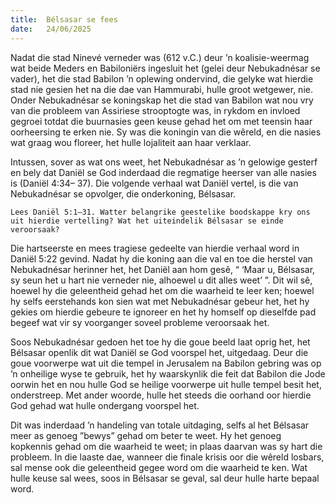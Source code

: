 ```yaml
---
title:  Bélsasar se fees
date:   24/06/2025
---
```


Nadat die stad Ninevé verneder was (612 v.C.) deur ’n koalisie-weermag wat beide Meders en Babiloniërs ingesluit het (gelei deur Nebukadnésar se vader), het die stad Babilon ’n oplewing ondervind, die gelyke wat hierdie stad nie gesien het na die dae van Hammurabi, hulle groot wetgewer, nie. Onder Nebukadnésar se koningskap het die stad van Babilon wat nou vry van die probleem van Assiriese strooptogte was, in rykdom en invloed gegroei totdat die buurnasies geen keuse gehad het om met teensin haar oorheersing te erken nie. Sy was die koningin van die wêreld, en die nasies wat graag wou floreer, het hulle lojaliteit aan haar verklaar.

Intussen, sover as wat ons weet, het Nebukadnésar as ’n gelowige gesterf en bely dat Daniël se God inderdaad die regmatige heerser van alle nasies is (Daniël 4:34– 37). Die volgende verhaal wat Daniël vertel, is die van Nebukadnésar se opvolger, die onderkoning, Bélsasar.

`Lees Daniël 5:1–31. Watter belangrike geestelike boodskappe kry ons uit hierdie vertelling? Wat het uiteindelik Bélsasar se einde veroorsaak?`

Die hartseerste en mees tragiese gedeelte van hierdie verhaal word in Daniël 5:22 gevind. Nadat hy die koning aan die val en toe die herstel van Nebukadnésar herinner het, het Daniël aan hom gesê, “ ‘Maar u, Bélsasar, sy seun het u hart nie verneder nie, alhoewel u dit alles weet’ ”. Dit wil sê, hoewel hy die geleentheid gehad het om die waarheid te leer ken; hoewel hy selfs eerstehands kon sien wat met Nebukadnésar gebeur het, het hy gekies om hierdie gebeure te ignoreer en het hy homself op dieselfde pad begeef wat vir sy voorganger soveel probleme veroorsaak het.

Soos Nebukadnésar gedoen het toe hy die goue beeld laat oprig het, het Bélsasar openlik dit wat Daniël se God voorspel het, uitgedaag. Deur die goue voorwerpe wat uit die tempel in Jerusalem na Babilon gebring was op ’n onheilige wyse te gebruik, het hy waarskynlik die feit dat Babilon die Jode oorwin het en nou hulle God se heilige voorwerpe uit hulle tempel besit het, onderstreep. Met ander woorde, hulle het steeds die oorhand oor hierdie God gehad wat hulle ondergang voorspel het.

Dit was inderdaad ’n handeling van totale uitdaging, selfs al het Bélsasar meer as genoeg ”bewys” gehad om beter te weet. Hy het genoeg kopkennis gehad om die waarheid te weet; in plaas daarvan was sy hart die probleem. In die laaste dae, wanneer die finale krisis oor die wêreld losbars, sal mense ook die geleentheid gegee word om die waarheid te ken. Wat hulle keuse sal wees, soos in Bélsasar se geval, sal deur hulle harte bepaal word.